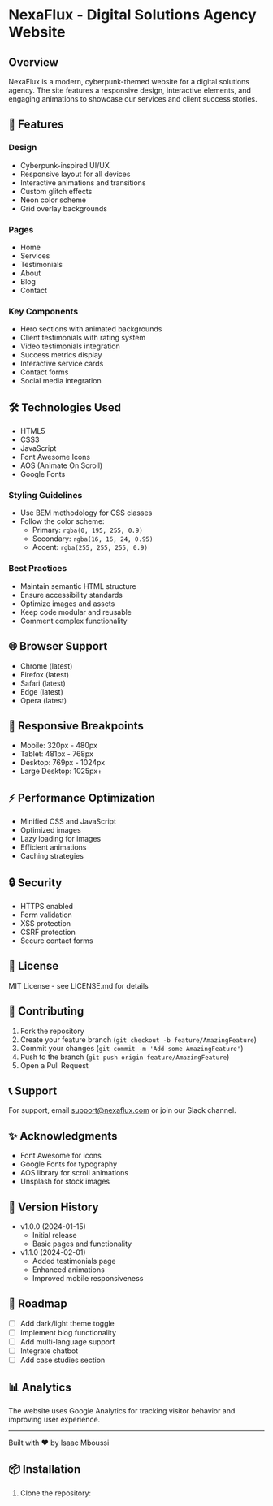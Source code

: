 # NexaFlux - Digital Solutions Agency Website

## Overview
NexaFlux is a modern, cyberpunk-themed website for a digital solutions agency. The site features a responsive design, interactive elements, and engaging animations to showcase our services and client success stories.

## 🚀 Features

### Design
- Cyberpunk-inspired UI/UX
- Responsive layout for all devices
- Interactive animations and transitions
- Custom glitch effects
- Neon color scheme
- Grid overlay backgrounds

### Pages
- Home
- Services
- Testimonials
- About
- Blog
- Contact

### Key Components
- Hero sections with animated backgrounds
- Client testimonials with rating system
- Video testimonials integration
- Success metrics display
- Interactive service cards
- Contact forms
- Social media integration

## 🛠 Technologies Used
- HTML5
- CSS3
- JavaScript
- Font Awesome Icons
- AOS (Animate On Scroll)
- Google Fonts

### Styling Guidelines
- Use BEM methodology for CSS classes
- Follow the color scheme:
  - Primary: `rgba(0, 195, 255, 0.9)`
  - Secondary: `rgba(16, 16, 24, 0.95)`
  - Accent: `rgba(255, 255, 255, 0.9)`

### Best Practices
- Maintain semantic HTML structure
- Ensure accessibility standards
- Optimize images and assets
- Keep code modular and reusable
- Comment complex functionality

## 🌐 Browser Support
- Chrome (latest)
- Firefox (latest)
- Safari (latest)
- Edge (latest)
- Opera (latest)

## 📱 Responsive Breakpoints
- Mobile: 320px - 480px
- Tablet: 481px - 768px
- Desktop: 769px - 1024px
- Large Desktop: 1025px+

## ⚡ Performance Optimization
- Minified CSS and JavaScript
- Optimized images
- Lazy loading for images
- Efficient animations
- Caching strategies

## 🔒 Security
- HTTPS enabled
- Form validation
- XSS protection
- CSRF protection
- Secure contact forms

## 📄 License
MIT License - see LICENSE.md for details

## 👥 Contributing
1. Fork the repository
2. Create your feature branch (`git checkout -b feature/AmazingFeature`)
3. Commit your changes (`git commit -m 'Add some AmazingFeature'`)
4. Push to the branch (`git push origin feature/AmazingFeature`)
5. Open a Pull Request

## 📞 Support
For support, email support@nexaflux.com or join our Slack channel.

## ✨ Acknowledgments
- Font Awesome for icons
- Google Fonts for typography
- AOS library for scroll animations
- Unsplash for stock images

## 🔄 Version History
- v1.0.0 (2024-01-15)
  - Initial release
  - Basic pages and functionality
- v1.1.0 (2024-02-01)
  - Added testimonials page
  - Enhanced animations
  - Improved mobile responsiveness

## 🎯 Roadmap
- [ ] Add dark/light theme toggle
- [ ] Implement blog functionality
- [ ] Add multi-language support
- [ ] Integrate chatbot
- [ ] Add case studies section

## 📊 Analytics
The website uses Google Analytics for tracking visitor behavior and improving user experience.

---
Built with ❤️ by Isaac Mboussi

## 📦 Installation

1. Clone the repository:
